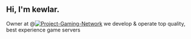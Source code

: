 ## Hi, I'm kewlar.

Owner at @[![Project-Gaming-Network](https://img.shields.io/badge/Project%20Gaming%20Network-Visit%20us-green)](https://github.com/Project-Gaming-Network) we develop & operate top quality, best experience game servers

<!--
**KewlarYT/KewlarYT** is a ✨ _special_ ✨ repository because its `README.md` (this file) appears on your GitHub profile.

Here are some ideas to get you started:

- 🔭 I’m currently working on ...
- 🌱 I’m currently learning ...
- 👯 I’m looking to collaborate on ...
- 🤔 I’m looking for help with ...
- 💬 Ask me about ...
- 📫 How to reach me: ...
- 😄 Pronouns: ...
- ⚡ Fun fact: ...
-->
